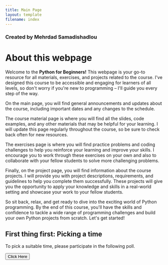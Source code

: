 ```yaml
---
title: Main Page
layout: template
filename: index
--- 
```


### Created by Mehrdad Samadishadlou

# About this webpage

Welcome to the **Python for Beginners!** This webpage is your go-to resource for all materials, exercises, and projects related to the course. I've designed this course to be accessible and engaging for learners of all levels, so don't worry if you're new to programming – I'll guide you every step of the way.

On the main page, you will find general announcements and updates about the course, including important dates and any changes to the schedule.

The course material page is where you will find all the slides, code examples, and any other materials that may be helpful for your learning. I will update this page regularly throughout the course, so be sure to check back often for new resources.

The exercises page is where you will find practice problems and coding challenges to help you reinforce your learning and improve your skills. I encourage you to work through these exercises on your own and also to collaborate with your fellow students to solve more challenging problems.

Finally, on the project page, you will find information about the course projects. I will provide you with project descriptions, requirements, and guidelines to help you complete them successfully. These projects will give you the opportunity to apply your knowledge and skills in a real-world setting and showcase your work to your fellow students.

So sit back, relax, and get ready to dive into the exciting world of Python programming. By the end of this course, you'll have the skills and confidence to tackle a wide range of programming challenges and build your own Python projects from scratch. Let's get started!


## First thing first: Picking a time

To pick a suitable time, please participate in the following poll.

<a href="https://www.when2meet.com/?20747825-MFjPd" target="_blank"><button>Click Here</button></a>
